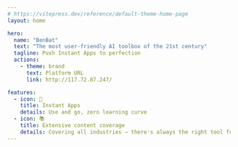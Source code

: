 ```yaml
---
# https://vitepress.dev/reference/default-theme-home-page
layout: home

hero:
  name: "BenBat"
  text: "The most user-friendly AI toolbox of the 21st century"
  tagline: Push Instant Apps to perfection
  actions:
    - theme: brand
      text: Platform URL
      link: http://117.72.87.247/

features:
  - icon: 🚝
    title: Instant Apps
    details: Use and go, zero learning curve
  - icon: 📚 
    title: Extensive content coverage
    details: Covering all industries – there's always the right tool for you.
---
```

